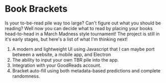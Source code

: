 # Book Brackets

Is your to-be-read pile way too large? Can't figure out what you should be reading? Well now you can decide what to read by placing your books head-to-head in a March Madness style tournament! The project is still in it's early stages, but here's a list of what I'm thinking next!

1. A modern and lightweight UI using Javascript that I can maybe port between a website, a mobile app, and Electron
2. The ability to input your own TBR pile into the app.
3. Integration with your GoodReads account.
4. Bracket auto-fill using both metadata-based predictions and complete randomness.

